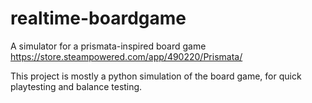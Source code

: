 # realtime-boardgame
A simulator for a prismata-inspired board game https://store.steampowered.com/app/490220/Prismata/

This project is mostly a python simulation of the board game, for quick playtesting and balance testing.

